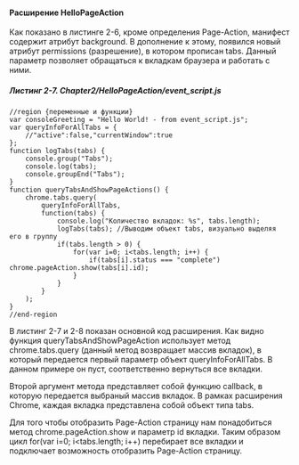#### Расширение HelloPageAction

Как показано в листинге 2-6, кроме определения Page-Action, манифест содержит атрибут background. В дополнение к этому, появился новый атрибут permissions \(разрешение\), в котором прописан tabs. Данный параметр позволяет обращаться к вкладкам браузера и работать с ними.

##### Листинг 2-7. _Chapter2/HelloPageAction/event\_script.js_

```
//region {переменные и функции}
var consoleGreeting = "Hello World! - from event_script.js";
var queryInfoForAllTabs = {
    //"active":false,"currentWindow":true
};
function logTabs(tabs) {
    console.group("Tabs");
    console.log(tabs);
    console.groupEnd("Tabs");
}
function queryTabsAndShowPageActions() {
    chrome.tabs.query(
        queryInfoForAllTabs,
        function(tabs) {
            console.log("Количество вкладок: %s", tabs.length);
            logTabs(tabs); //Выводим объект tabs, визуально выделяя его в группу
            if(tabs.length > 0) {
                for(var i=0; i<tabs.length; i++) {
                    if(tabs[i].status === "complete") chrome.pageAction.show(tabs[i].id);
                }
            }
        }
    );
}
//end-region
```

В листинг 2-7 и 2-8 показан основной код расширения. Как видно функция queryTabsAndShowPageAction использует метод chrome.tabs.query \(данный метод возвращает массив вкладок\), в который передается первый параметр объект queryInfoForAllTabs. В данном примере он пуст, соответственно вернуться все вкладки.

Второй аргумент метода представляет собой функцию callback, в которую передается выбраный массив вкладок. В рамках расширения Chrome, каждая вкладка представлена собой объект типа tabs.

Для того чтобы отобразить Page-Action страницу нам понадобиться метод chrome.pageAction.show и параметр id вкладки. Таким образом цикл for\(var i=0; i&lt;tabs.length; i++\) перебирает все вкладки и подключает возможность отобразить Page-Action страницу.

